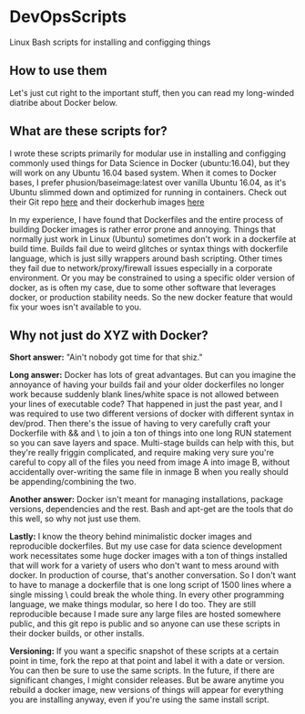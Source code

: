 # DevOpsScripts
Linux Bash scripts for installing and configging things

## How to use them

Let's just cut right to the important stuff, then you can read my long-winded diatribe about Docker below.



## What are these scripts for?

I wrote these scripts primarily for modular use in installing and configging commonly used things for Data Science in Docker (ubuntu:16.04), but they will work on any Ubuntu 16.04 based system. When it comes to Docker bases, I prefer phusion/baseimage:latest over vanilla Ubuntu 16.04, as it's Ubuntu slimmed down and optimized for running in containers. Check out their Git repo [here](https://github.com/phusion/baseimage-docker) and their dockerhub images [here](https://hub.docker.com/r/phusion/baseimage/)

In my experience, I have found that Dockerfiles and the entire process of building Docker images is rather error prone and annoying. Things that normally just work in Linux (Ubuntu) sometimes don't work in a dockerfile at build time. Builds fail due to weird glitches or syntax things with dockerfile language, which is just silly wrappers around bash scripting. Other times they fail due to network/proxy/firewall issues especially in a corporate environment. Or you may be constrained to using a specific older version of docker, as is often my case, due to some other software that leverages docker, or production stability needs. So the new docker feature that would fix your woes isn't available to you.

## Why not just do XYZ with Docker?

**Short answer:** "Ain't nobody got time for that shiz."

**Long answer:** Docker has lots of great advantages. But can you imagine the annoyance of having your builds fail and your older dockerfiles no longer work because suddenly blank lines/white space is not allowed between your lines of executable code? That happened in just the past year, and I was required to use two different versions of docker with different syntax in dev/prod. Then there's the issue of having to very carefully craft your Dockerfile with && and \ to join a ton of things into one long RUN statement so you can save layers and space. Multi-stage builds can help with this, but they're really friggin complicated, and require making very sure you're careful to copy all of the files you need from image A into image B, without accidentally over-writing the same file in inmage B when you really should be appending/combining the two.

**Another answer:** Docker isn't meant for managing installations, package versions, dependencies and the rest. Bash and apt-get are the tools that do this well, so why not just use them.

**Lastly:** I know the theory behind minimalistic docker images and reproducible dockerfiles. But my use case for data science development work necessitates some huge docker images with a ton of things installed that will work for a variety of users who don't want to mess around with docker. In production of course, that's another conversation. So I don't want to have to manage a dockerfile that is one long script of 1500 lines where a single missing \ could break the whole thing. In every other programming language, we make things modular, so here I do too. They are still reproducible because I made sure any large files are hosted somewhere public, and this git repo is public and so anyone can use these scripts in their docker builds, or other installs.

**Versioning:** If you want a specific snapshot of these scripts at a certain point in time, fork the repo at that point and label it with a date or version. You can then be sure to use the same scripts. In the future, if there are significant changes, I might consider releases. But be aware anytime you rebuild a docker image, new versions of things will appear for everything you are installing anyway, even if you're using the same install script.
